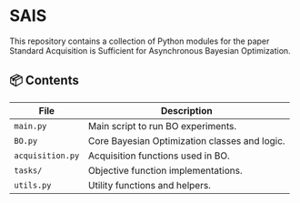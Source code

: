 # SAIS

This repository contains a collection of Python modules for the paper Standard Acquisition is Sufficient for Asynchronous Bayesian Optimization.

## 📦 Contents

| File                | Description                                      |
|---------------------|--------------------------------------------------|
| `main.py`            | Main script to run BO experiments.              |
| `BO.py`              | Core Bayesian Optimization classes and logic.   |
| `acquisition.py`     | Acquisition functions used in BO.               |
| `tasks/`             | Objective function implementations.             |
| `utils.py`           | Utility functions and helpers.                  |

